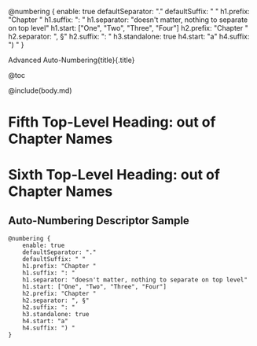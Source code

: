 ﻿@numbering {
    enable: true
    defaultSeparator: "."
    defaultSuffix: " "
    h1.prefix: "Chapter "
    h1.suffix: ": "
    h1.separator: "doesn't matter, nothing to separate on top level"
    h1.start: ["One", "Two", "Three", "Four"]
    h2.prefix: "Chapter "
    h2.separator: ", §"
    h2.suffix: ": "
    h3.standalone: true
    h4.start: "a"
    h4.suffix: ") "
}

Advanced Auto-Numbering{title}{.title}

@toc

@include(body.md)

# Fifth Top-Level Heading: out of Chapter Names
# Sixth Top-Level Heading: out of Chapter Names

## Auto-Numbering Descriptor Sample

```
@numbering {
    enable: true
    defaultSeparator: "."
    defaultSuffix: " "
    h1.prefix: "Chapter "
    h1.suffix: ": "
    h1.separator: "doesn't matter, nothing to separate on top level"
    h1.start: ["One", "Two", "Three", "Four"]
    h2.prefix: "Chapter "
    h2.separator: ", §"
    h2.suffix: ": "
    h3.standalone: true
    h4.start: "a"
    h4.suffix: ") "
}
```


